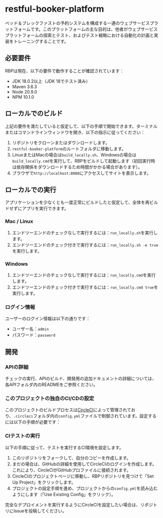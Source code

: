 # restful-booker-platform

ベッド＆ブレックファストの予約システムを構成する一連のウェブサービスプラットフォームです。このプラットフォームの主な目的は、他者がウェブサービスプラットフォームの探索とテスト、およびテスト戦略における自動化の計画と実装をトレーニングすることです。

## 必要要件

RBPは現在、以下の要件で動作することが確認されています：

- JDK 18.0.2以上（JDK 18でテスト済み）
- Maven 3.6.3
- Node 20.9.0
- NPM 10.1.0

## ローカルでのビルド

上記の要件を満たしていると仮定して、以下の手順で開始できます。ターミナルまたはコマンドラインウィンドウを開き、以下の指示に従ってください：

1. リポジトリをクローンまたはダウンロードします。
2. `restful-booker-platform`のルートフォルダに移動します。
3. LinuxまたはMacの場合は`build_locally.sh`、Windowsの場合は`build_locally.cmd`を実行して、RBPをビルドして起動します（初回実行時は依存関係をダウンロードするため時間がかかる場合があります）。
4. ブラウザで`http://localhost:8080`にアクセスしてサイトを表示します。

## ローカルでの実行

アプリケーションを少なくとも一度正常にビルドしたと仮定して、全体を再ビルドせずにアプリを実行できます。

### Mac / Linux

1. エンドツーエンドのチェックなしで実行するには：`run_locally.sh`を実行します。
2. エンドツーエンドのチェック付きで実行するには：`run_locally.sh -e true`を実行します。

### Windows

1. エンドツーエンドのチェックなしで実行するには：`run_locally.cmd`を実行します。
2. エンドツーエンドのチェック付きで実行するには：`run_locally.cmd true`を実行します。

### ログイン情報

ユーザーのログイン情報は以下の通りです：

- ユーザー名：`admin`
- パスワード：`password`

## 開発

### APIの詳細

チェックの実行、APIのビルド、開発用の追加ドキュメントの詳細については、各APIフォルダ内のREADMEをご参照ください。

### このプロジェクトの独自のCI/CDの設定

このプロジェクトのビルドプロセスは[CircleCI](https://circleci.com/)によって管理されており、`.circleci`フォルダ内の`config.yml`ファイルで制御されています。設定するには以下の手順が必要です：

### CIテストの実行

以下の手順に従って、テストを実行するCI環境を設定します。

1. このリポジトリをフォークして、自分のコピーを作成します。
2. まだの場合は、GitHubの詳細を使用してCircleCIのログインを作成します。これにより、CircleCIがGitHubプロファイルに接続されます。
3. CircleCIのプロジェクトページに移動し、RBPリポジトリを見つけて「Set Up Project」をクリックします。
4. プロジェクトの設定手順を進め、プロジェクトからの`config.yml`を読み込むようにします（「Use Existing Config」をクリック）。

完全なデプロイメントを実行するようにCircleCIを設定したい場合は、リポジトリにIssueを投稿してください。